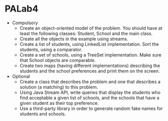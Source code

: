 # PALab4

* Compulsory
	* Create an object-oriented model of the problem. You should have at least the following classes: Student, School and the main class.
	* Create all the objects in the example using streams.
	* Create a list of students, using LinkedList implementation. Sort the students, using a comparator.
	* Create a set of schools, using a TreeSet implementation. Make sure that School objects are comparable.
	* Create two maps (having different implementations) describing the students and the school preferences and print them on the screen.
* Optional
	* Create a class that describes the problem and one that describes a solution (a matching) to this problem.
	* Using Java Stream API, write queries that display the students who find acceptable a given list of schools, and the schools that have a given student as their top preference.
	* Use a third-party library in order to generate random fake names for students and schools.
